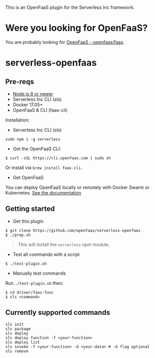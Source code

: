 This is an OpenFaaS plugin for the Serverless Inc framework.

# Were you looking for OpenFaaS?

You are probably looking for [OpenFaaS - openfaas/faas](https://github.com/openfaas/faas).

# serverless-openfaas

## Pre-reqs

* [Node.js 8 or newer](https://nodejs.org/en/download/)
* Serverless Inc CLI (sls)
* Docker 17.05+
* OpenFaaS & CLI (faas-cli)

Installation:

* Serverless Inc CLI (sls)

```
sudo npm i -g serverless
```

* Get the OpenFaaS CLI:

```
$ curl -sSL https://cli.openfaas.com | sudo sh
```

Or install via `brew install faas-cli`.

* Get OpenFaaS

You can deploy OpenFaaS locally or remotely with Docker Swarm or Kubernetes. [See the documentation](https://docs.openfaas.com/)

## Getting started

* Get this plugin

```
$ git clone https://github.com/openfaas/serverless-openfaas
$ ./prep.sh
```

> This will install the `serverless` npm module.

* Test all commands with a script

```
$ ./test-plugin.sh
```

* Manually test commands

Run `./test-plugin.sh` then:
```
$ cd driver/faas-func
$ sls <command>
```

## Currently supported commands

```
sls init
sls package
sls deploy
sls deploy function -f <your-function>
sls deploy list
sls invoke -f <your-function> -d <your-data> # -d flag optional
sls remove
```
